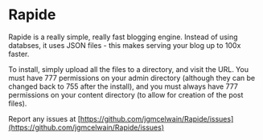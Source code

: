# Rapide

Rapide is a really simple, really fast blogging engine. Instead of using databses, it uses JSON files - this makes serving your blog up to 100x faster.

To install, simply upload all the files to a directory, and visit the URL. You must have 777 permissions on your admin directory (although they can be changed back to 755 after the install), and you must always have 777 permissions on your content directory (to allow for creation of the post files).

Report any issues at [https://github.com/jgmcelwain/Rapide/issues](https://github.com/jgmcelwain/Rapide/issues)
